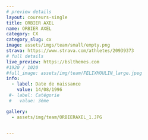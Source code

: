 ```yaml
---
# preview details
layout: coureurs-single
title: ORBIER AXEL
name: ORBIER AXEL
category: CX
category_slug: cx
image: assets/imgs/team/small/empty.png
strava: https://www.strava.com/athletes/20939373
# full details
live_preview: https://bslthemes.com
#1920 / 1020
#full_image: assets/img/team/FELIXMOULIN_large.jpeg
info:
  - label: Date de naissance
    value: 14/08/1996
 #- label: Catégorie 
 #   value: 3ème

gallery:
  - assets/img/team/ORBIERAXEL_1.JPG


---
```

